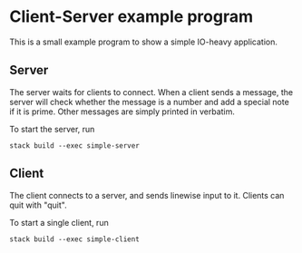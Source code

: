 # Client-Server example program

This is a small example program to show a simple IO-heavy application.



## Server

The server waits for clients to connect. When a client sends a message, the
server will check whether the message is a number and add a special note if it
is prime. Other messages are simply printed in verbatim.

To start the server, run

```
stack build --exec simple-server
```



## Client

The client connects to a server, and sends linewise input to it. Clients can
quit with "quit".

To start a single client, run

```
stack build --exec simple-client
```
